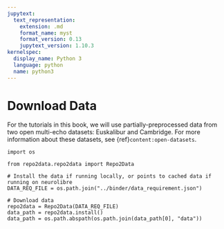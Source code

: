 ```yaml
---
jupytext:
  text_representation:
    extension: .md
    format_name: myst
    format_version: 0.13
    jupytext_version: 1.10.3
kernelspec:
  display_name: Python 3
  language: python
  name: python3
---
```


# Download Data

For the tutorials in this book,
we will use partially-preprocessed data from two open multi-echo datasets: Euskalibur and Cambridge.
For more information about these datasets, see {ref}`content:open-datasets`.

```{code-cell} ipython3
import os

from repo2data.repo2data import Repo2Data

# Install the data if running locally, or points to cached data if running on neurolibre
DATA_REQ_FILE = os.path.join("../binder/data_requirement.json")

# Download data
repo2data = Repo2Data(DATA_REQ_FILE)
data_path = repo2data.install()
data_path = os.path.abspath(os.path.join(data_path[0], "data"))
```
